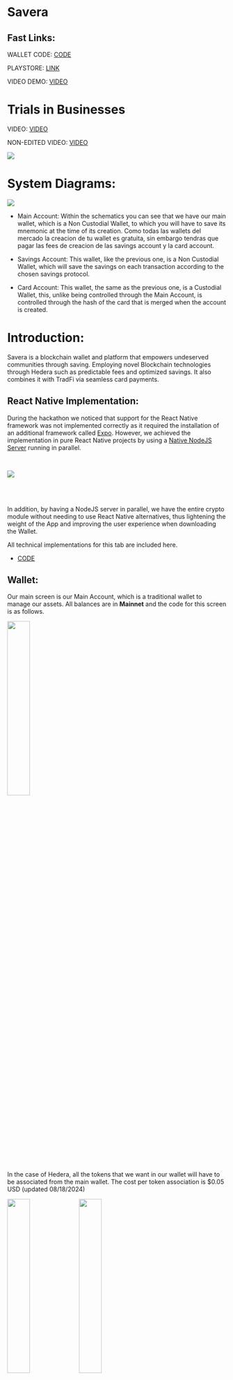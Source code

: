 # Savera

## Fast Links:

WALLET CODE: [CODE](./Savera/)

PLAYSTORE: [LINK](https://play.google.com/store/apps/details?id=com.altaga.savera)

VIDEO DEMO: [VIDEO](https://youtu.be/APm5rPMn-Kg)

# Trials in Businesses

VIDEO: [VIDEO](pending...)

NON-EDITED VIDEO: [VIDEO](https://youtu.be/UTTW62M5JV4)

<img src="https://i.ibb.co/4ggQKJ7/tmp1z3l4md1-1-1.png">

# System Diagrams:

<img src="https://i.ibb.co/bBfX053/savera-drawio.png">

- Main Account: Within the schematics you can see that we have our main wallet, which is a Non Custodial Wallet, to which you will have to save its mnemonic at the time of its creation. Como todas las wallets del mercado la creacion de tu wallet es gratuita, sin embargo tendras que pagar las fees de creacion de las savings account y la card account.

- Savings Account: This wallet, like the previous one, is a Non Custodial Wallet, which will save the savings on each transaction according to the chosen savings protocol.

- Card Account: This wallet, the same as the previous one, is a Custodial Wallet, this, unlike being controlled through the Main Account, is controlled through the hash of the card that is merged when the account is created.

# Introduction:

Savera is a blockchain wallet and platform that empowers undeserved communities through saving. Employing novel Blockchain technologies through Hedera such as predictable fees and optimized savings. It also combines it with TradFi via seamless card payments.

## React Native Implementation:

During the hackathon we noticed that support for the React Native framework was not implemented correctly as it required the installation of an additional framework called [Expo](https://expo.dev/). However, we achieved the implementation in pure React Native projects by using a [Native NodeJS Server](https://github.com/nodejs-mobile/nodejs-mobile-react-native) running in parallel.

<img src="https://i.ibb.co/f2gK4BG/image.png" style="margin-top:30px;margin-bottom:50px;">

In addition, by having a NodeJS server in parallel, we have the entire crypto module without needing to use React Native alternatives, thus lightening the weight of the App and improving the user experience when downloading the Wallet.

All technical implementations for this tab are included here.

- [CODE](./Savera/nodejs-assets/nodejs-project/main.js)

## Wallet:

Our main screen is our Main Account, which is a traditional wallet to manage our assets. All balances are in **Mainnet** and the code for this screen is as follows. 

<img src="https://i.ibb.co/NYdwmLQ/Screenshot-20240818-135751.png" width="32%">

In the case of Hedera, all the tokens that we want in our wallet will have to be associated from the main wallet. The cost per token association is $0.05 USD (updated 08/18/2024)

<img src="https://i.ibb.co/Zg2ZTXX/Screenshot-20240818-153622.png" width="32%"> <img src="https://i.ibb.co/h82vz6V/Screenshot-20240818-153627.png" width="32%">

All technical implementations for this tab are included here.

- [CODE](./Savera/src/screens/main/tabs/tab1.js)

## Send:

This screen is important and allows us to make simple or batch transfers from our wallet. And the code for this screen is the following. 

<img src="https://i.ibb.co/CBZBYPS/Screenshot-20240818-140838.png" width="32%"> <img src="https://i.ibb.co/WfXgtCg/Screenshot-20240818-162928.png" width="32%">

It should be remembered that if the Savings account is active, one more transaction will be added to the final transfer to our savings account. All this is very easy to do with Hedera, even if Visa is one of its clients. [2](#references).

All technical implementations for this tab are included here.

- [CODE](./Savera/src/screens/sendWallet/sendWallet.js)

## Receive:

With this screen, you can easily show your Wallet to receive funds, whether Hedera or Any Token.

<img src="https://i.ibb.co/bKwfwBM/Screenshot-20240818-140842.png" width="32%">

User Interface Fun Fact: To maintain the compatibility of wallets like Blade Wallet with our app, it was necessary to round the edges of the QR code in this section, since if the edges are not rounded these wallets will not read the AccountId.

<img src="https://i.ibb.co/jfdNx76/Screenshot-20240818-140842.png" width="32%">

All technical implementations for this tab are included here.
- [CODE](./Savera/src/screens/depositWallet/depositWallet.js) 

## Payment: 

In this tab we intend to make it the same as using a traditional POS, this allows us to enter the amount to be charged in USD and to be able to make the payment with one of our virtual cards. And this is the function code: 

<img src="https://i.ibb.co/G9JSbDS/Screenshot-20240818-143449.png" width="32%"> <img src="https://i.ibb.co/m8BJNNY/Screenshot-20240818-143457.png" width="32%"> <img src="https://i.ibb.co/jMBYR5H/Screenshot-20240818-143514.png" width="32%">

All technical implementations for this tab are included here.
- [CODE](./Savera/src/screens/paymentWallet/paymentWallet.js)
- [WITHDRAW FROM CARD](./Cloud%20Functions/WithdrawCard.js)

## Savings:

The savings account is a Non Custodial Wallet which allows us to have savings based on protocols. We will explain these protocols a little later. However, on this screen you can withdraw the savings according to the defined date and the code on this screen is the next. 

<img src="https://i.ibb.co/jr4Pt2y/Screenshot-20240818-143426.png" width="32%"> <img src="https://i.ibb.co/km1rZ2P/Screenshot-20240818-143436.png" width="32%"> <img src="https://i.ibb.co/zXtX114/Screenshot-20240818-143442.png" width="32%">

All technical implementations for this tab are included here.
- [CODE](./Savera/src/screens/main/tabs/tab2.js)

### Savings Protocol:

- Balanced Protocol, this protocol performs a weighted rounding according to the amount to be paid in the transaction, so that the larger the transaction, the greater the savings, in order not to affect the user. And this is the function code:

        export function balancedSavingToken(number, usd1, usd2) {
            const balance = number * usd1;
            let amount = 0;
            if (balance <= 1) {
                amount = 1;
            } else if (balance > 1 && balance <= 10) {
                amount = Math.ceil(balance);
            } else if (balance > 10 && balance <= 100) {
                const intBalance = parseInt(balance, 10);
                const value = parseInt(Math.round(intBalance).toString().slice(-2), 10);
                let unit = parseInt(Math.round(intBalance).toString().slice(-1), 10);
                let decimal = parseInt(Math.round(intBalance).toString().slice(-2, -1), 10);
                if (unit < 5) {
                unit = '5';
                decimal = decimal.toString();
                } else {
                unit = '0';
                decimal = (decimal + 1).toString();
                }
                amount = intBalance - value + parseInt(decimal + unit, 10);
            } else if (balance > 100) {
                const intBalance = parseInt(Math.floor(balance / 10), 10);
                amount = (intBalance + 1) * 10;
            }
            return new Decimal(amount).sub(new Decimal(balance)).div(usd2).toNumber();
        }

- Percentage protocol, unlike the previous protocol, this one aims to always save a percentage selected in the UI.

        export function percentageSaving(number, percentage) {
            return number * (percentage / 100);
        }

All technical implementations for this tab are included here.
- [CODE](./Savera/src/utils/utils.js)

## Cards:

Finally, in the cards section, we can create a virtual card, which will help us make payments without the need for our wallet directly with a physical card in any POS terminal with Savera. And the code for this screen is the following. 

<img src="https://i.ibb.co/b6L5w6M/Screenshot-20240818-165511.png" width="32%"> <img src="https://i.ibb.co/Bz6tG5F/Screenshot-20240818-165514.png" width="32%"> <img src="https://i.ibb.co/60npHhk/Screenshot-20240818-165521.png" width="32%">

All technical implementations for this tab are included here.
- [CODE](./Savera/src/screens/main/tabs/tab3.js)
- [ADD CARD](./Cloud%20Functions/AddCard.js)

# References:

1. https://blog.quicknode.com/Hedera-network-quicknode-solving-blockchain-challenges-with-scalability-to-move-web3-towards-widespread-adoption/
2. https://hederafoundation.org/use-cases/defi
3. https://hedera.com/use-cases/payments
4. https://medium.com/@idoexist99/Hedera-the-speedy-new-blockchain-built-for-cool-dapps-2f39c55f8d56
